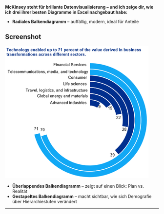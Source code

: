 **McKinsey steht für brillante Datenvisualisierung – und ich zeige dir, wie ich drei ihrer besten Diagramme in Excel nachgebaut habe:**

- **Radiales Balkendiagramm** – auffällig, modern, ideal für Anteile
## Screenshot
![ExcelDatensatzKaggle](https://github.com/MsCodingLabs/McKinseyVisuals/blob/main/RadialesBalkendiagram.png)
  
- **Überlappendes Balkendiagramm** – zeigt auf einen Blick: Plan vs. Realität  
- **Gestapeltes Balkendiagramm** – macht sichtbar, wie sich Demografie über Hierarchiestufen verändert

---

